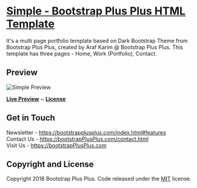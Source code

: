 # [Simple - Bootstrap Plus Plus HTML Template ](https://bootstrapplusplus.com/template/simple/)

It's a multi page portfolio template based on Dark Bootstrap Theme from Bootstrap Plus Plus, created by Araf Karim @ Bootstrap Plus Plus. This template has three pages - Home, Work (Portfolio), Contact. 

## Preview

![Simple Preview](https://bootstrapplusplus.com/template/preview/simple.jpg)

**[Live Preview](https://bootstrapplusplus.com/template/simple/)** ~ 
**[License](https://github.com/arafkarim/Simple-BootstrapPlusPlus/blob/master/LICENSE)**

## Get in Touch

Newsletter - https://bootstrapplusplus.com/index.html#features <br/> 
Contact Us - https://bootstrapPlusPlus.com/contact.html <br/>
Visit Us - https://bootstrapPlusPlus.com  

## Copyright and License

Copyright 2018 Bootstrap Plus Plus. Code released under the [MIT](https://github.com/arafkarim/Simple-BootstrapPlusPlus/blob/master/LICENSE) license.

